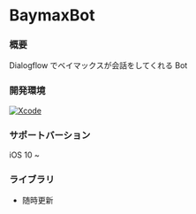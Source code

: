 # BaymaxBot

### 概要
Dialogflow でベイマックスが会話をしてくれる Bot

### 開発環境
[![Xcode](https://img.shields.io/badge/Xcode-9.3-blue.svg)](https://developer.apple.com/jp/xcode/)

### サポートバーション
iOS 10 ~

### ライブラリ
* 随時更新
